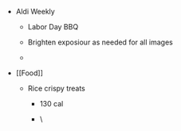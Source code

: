 - Aldi Weekly 
	 - Labor Day BBQ

	 - Brighten exposiour as needed for all images 

	 - 

- [[Food]]
	 - Rice crispy treats
		 - 130 cal

		 - \
